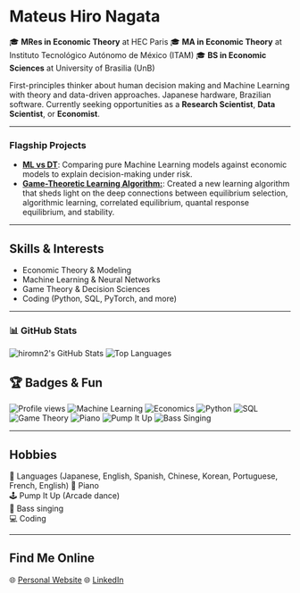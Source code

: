 # Mateus Hiro Nagata

🎓 **MRes in Economic Theory** at HEC Paris
🎓 **MA in Economic Theory** at Instituto Tecnológico Autónomo de México (ITAM) 
🎓 **BS in Economic Sciences** at University of Brasilia (UnB)

First-principles thinker about human decision making and Machine Learning with theory and data-driven approaches. Japanese hardware, Brazilian software. Currently seeking opportunities as a **Research Scientist**, **Data Scientist**, or **Economist**.

---
### Flagship Projects
- [**ML vs DT**](https://github.com/hiromn2/ml-vs-dt): Comparing pure Machine Learning models against economic models to explain decision-making under risk.
- [**Game-Theoretic Learning Algorithm:**](https://github.com/hiromn2/Correlated-Q-Learning): Created a new learning algorithm that sheds light on the deep connections between equilibrium selection, algorithmic learning, correlated equilibrium, quantal response equilibrium, and stability.

---
## Skills & Interests
- Economic Theory & Modeling
- Machine Learning & Neural Networks
- Game Theory & Decision Sciences
- Coding (Python, SQL, PyTorch, and more)

---
### 📊 GitHub Stats
![hiromn2's GitHub Stats](https://github-readme-stats.vercel.app/api?username=hiromn2&show_icons=true&theme=radical)
![Top Languages](https://github-readme-stats.vercel.app/api/top-langs/?username=hiromn2&layout=compact&theme=radical)

## 🏆 Badges & Fun
![Profile views](https://komarev.com/ghpvc/?username=hiromn2&color=blue)
![Machine Learning](https://img.shields.io/badge/Machine%20Learning-%2300C7B7.svg?style=for-the-badge&logo=TensorFlow&logoColor=white)
![Economics](https://img.shields.io/badge/Economics-%23FFD700.svg?style=for-the-badge)
![Python](https://img.shields.io/badge/Python-%233776AB.svg?style=for-the-badge&logo=python&logoColor=white)
![SQL](https://img.shields.io/badge/SQL-%23007396.svg?style=for-the-badge&logo=mysql&logoColor=white)
![Game Theory](https://img.shields.io/badge/Game%20Theory-%23E34F26.svg?style=for-the-badge)
![Piano](https://img.shields.io/badge/Piano-%23000000.svg?style=for-the-badge&logo=Spotify&logoColor=white)
![Pump It Up](https://img.shields.io/badge/Pump%20It%20Up-%23FF69B4.svg?style=for-the-badge)
![Bass Singing](https://img.shields.io/badge/Bass%20Singing-%23008000.svg?style=for-the-badge)

---

## Hobbies

🥳 Languages (Japanese, English, Spanish, Chinese, Korean, Portuguese, French, English)
🎹 Piano  
🕹️ Pump It Up (Arcade dance)  
🎤 Bass singing  
💻 Coding

---

## Find Me Online

🌐 [Personal Website](https://hiromn2.github.io/)
🌐 [LinkedIn](https://www.linkedin.com/in/mateus-hiro-nagata-048388172/)


<!--
**hiromn2/hiromn2** is a ✨ _special_ ✨ repository because its `README.md` (this file) appears on your GitHub profile.

Here are some ideas to get you started:

- 🔭 I’m currently working on ...
- 🌱 I’m currently learning ...
- 👯 I’m looking to collaborate on ...
- 🤔 I’m looking for help with ...
- 💬 Ask me about ...
- 📫 How to reach me: ...
- 😄 Pronouns: ...
- ⚡ Fun fact: ...
-->
